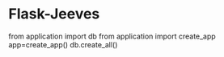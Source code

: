 # Flask-Jeeves

from application import db
from application import create_app
app=create_app()
db.create_all()
